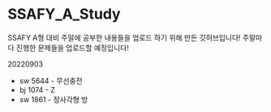 # SSAFY_A_Study

SSAFY A형 대비 주말에 공부한 내용들을 업로드 하기 위해 만든 깃허브입니다!
주말마다 진행한 문제들을 업로드할 예정입니다!

20220903
* sw 5644 - 무선충전
* bj 1074 - Z
* sw 1861 - 정사각형 방
